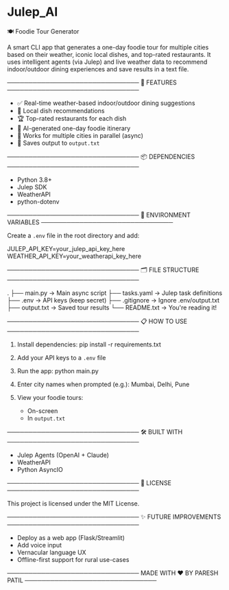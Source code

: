 # Julep_AI
🍽️ Foodie Tour Generator

A smart CLI app that generates a one-day foodie tour for multiple cities based on their weather, iconic local dishes, and top-rated restaurants. It uses intelligent agents (via Julep) and live weather data to recommend indoor/outdoor dining experiences and save results in a text file.

───────────────────────────────
🚀 FEATURES
───────────────────────────────

- ✅ Real-time weather-based indoor/outdoor dining suggestions
- 🍛 Local dish recommendations
- 🏆 Top-rated restaurants for each dish
- 📍 AI-generated one-day foodie itinerary
- 🔁 Works for multiple cities in parallel (async)
- 💾 Saves output to `output.txt`

───────────────────────────────
📦 DEPENDENCIES
───────────────────────────────

- Python 3.8+
- Julep SDK
- WeatherAPI
- python-dotenv

───────────────────────────────
🔐 ENVIRONMENT VARIABLES
───────────────────────────────

Create a `.env` file in the root directory and add:

JULEP_API_KEY=your_julep_api_key_here  
WEATHER_API_KEY=your_weatherapi_key_here

───────────────────────────────
🗂 FILE STRUCTURE
───────────────────────────────

.
├── main.py             → Main async script
├── tasks.yaml          → Julep task definitions
├── .env                → API keys (keep secret)
├── .gitignore          → Ignore .env/output.txt
├── output.txt          → Saved tour results
└── README.txt          → You're reading it!

───────────────────────────────
📋 HOW TO USE
───────────────────────────────

1. Install dependencies:
   pip install -r requirements.txt

2. Add your API keys to a `.env` file

3. Run the app:
   python main.py

4. Enter city names when prompted (e.g.):
   Mumbai, Delhi, Pune

5. View your foodie tours:
   - On-screen
   - In `output.txt`

───────────────────────────────
🛠 BUILT WITH
───────────────────────────────

- Julep Agents (OpenAI + Claude)
- WeatherAPI
- Python AsyncIO

───────────────────────────────
📄 LICENSE
───────────────────────────────

This project is licensed under the MIT License.

───────────────────────────────
✨ FUTURE IMPROVEMENTS
───────────────────────────────

- Deploy as a web app (Flask/Streamlit)
- Add voice input
- Vernacular language UX
- Offline-first support for rural use-cases

───────────────────────────────
MADE WITH ❤️ BY PARESH PATIL
───────────────────────────────
